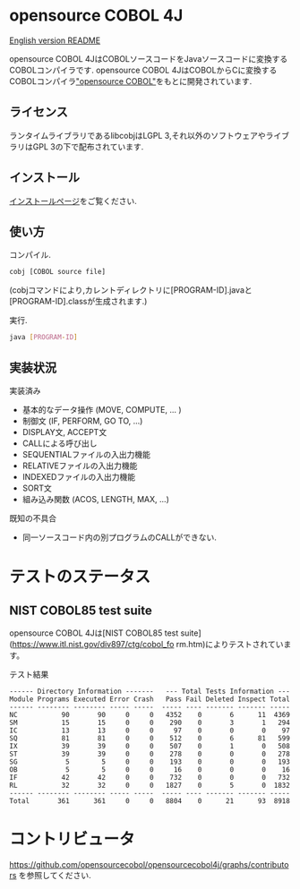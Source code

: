 # opensource COBOL 4J

[English version README](./README.md)

opensource COBOL 4JはCOBOLソースコードをJavaソースコードに変換するCOBOLコンパイラです.
opensource COBOL 4JはCOBOLからCに変換するCOBOLコンパイラ["opensource COBOL"](https://github.com/opensourcecobol/opensource-cobol)をもとに開発されています.

## ライセンス
ランタイムライブラリであるlibcobjはLGPL 3,それ以外のソフトウェアやライブラリはGPL 3の下で配布されています.

## インストール

[インストールページ](https://github.com/opensourcecobol/opensourcecobol4j/wiki/Installation_JP)をご覧ください.

## 使い方

コンパイル.
```bash
cobj [COBOL source file]
```
(cobjコマンドにより,カレントディレクトリに[PROGRAM-ID].javaと[PROGRAM-ID].classが生成されます.)

実行.
```bash
java [PROGRAM-ID]
```

## 実装状況

実装済み

* 基本的なデータ操作 (MOVE, COMPUTE, ... )
* 制御文 (IF, PERFORM, GO TO, ...)
* DISPLAY文, ACCEPT文
* CALLによる呼び出し
* SEQUENTIALファイルの入出力機能
* RELATIVEファイルの入出力機能
* INDEXEDファイルの入出力機能
* SORT文
* 組み込み関数 (ACOS, LENGTH, MAX, ...)

既知の不具合

* 同一ソースコード内の別プログラムのCALLができない.

# テストのステータス

## NIST COBOL85 test suite

opensource COBOL 4Jは[NIST COBOL85 test suite](https://www.itl.nist.gov/div897/ctg/cobol_fo
rm.htm)によりテストされています。

テスト結果

```
------ Directory Information -------   --- Total Tests Information ---
Module Programs Executed Error Crash   Pass Fail Deleted Inspect Total
------ -------- -------- ----- -----  ----- ---- ------- ------- -----
NC           90       90     0     0   4352    0       6      11  4369
SM           15       15     0     0    290    0       3       1   294
IC           13       13     0     0     97    0       0       0    97
SQ           81       81     0     0    512    0       6      81   599
IX           39       39     0     0    507    0       1       0   508
ST           39       39     0     0    278    0       0       0   278
SG            5        5     0     0    193    0       0       0   193
OB            5        5     0     0     16    0       0       0    16
IF           42       42     0     0    732    0       0       0   732
RL           32       32     0     0   1827    0       5       0  1832
------ -------- -------- ----- -----  ----- ---- ------- ------- -----
Total       361      361     0     0   8804    0      21      93  8918
```

# コントリビュータ

https://github.com/opensourcecobol/opensourcecobol4j/graphs/contributors を参照してください.
